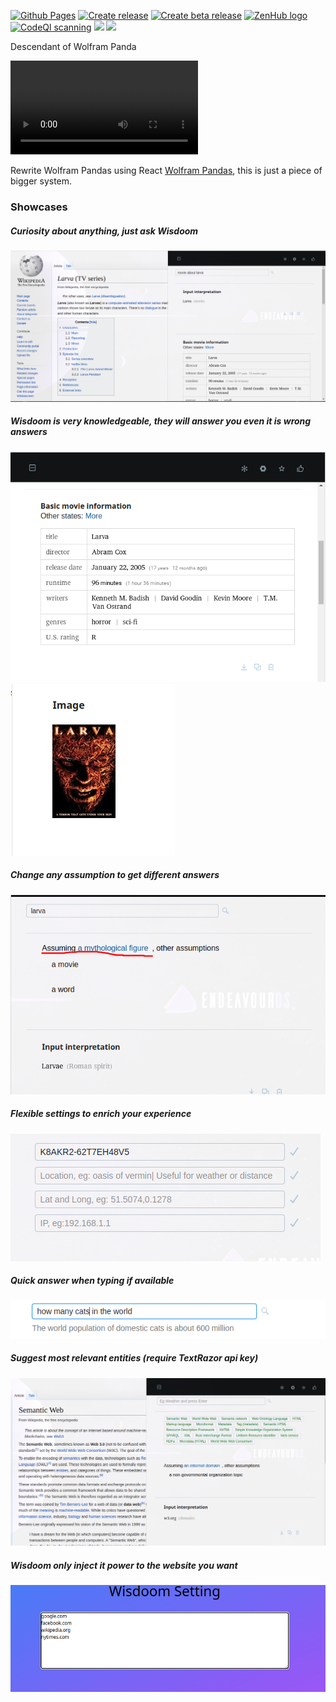 [![Github Pages](https://github.com/nhannht/wisdoom/actions/workflows/github_pages.yml/badge.svg)](https://github.com/nhannht/wisdoom/actions/workflows/github_pages.yml)
[![Create release](https://github.com/nhannht/wisdoom/actions/workflows/release.yml/badge.svg)](https://github.com/nhannht/wisdoom/actions/workflows/release.yml)
[![Create beta release](https://github.com/nhannht/wisdoom/actions/workflows/release-beta.yml/badge.svg)](https://github.com/nhannht/wisdoom/actions/workflows/release-beta.yml)
<a href="https://zenhub.com"><img src="https://dxssrr2j0sq4w.cloudfront.net/3.2.0/img/external/zenhub-badge.png" alt="ZenHub logo"></a>
[![CodeQl scanning](https://github.com/nhannht/wisdoom/actions/workflows/codeql-analysis.yml/badge.svg)](https://github.com/nhannht/wisdoom/actions/workflows/codeql-analysis.yml)
[![](https://api.codiga.io/project/35482/score/svg )](https://app.codiga.io/hub/project/35482/wisdoom)
[![](https://api.codiga.io/project/35482/status/svg)](https://app.codiga.io/hub/project/35482/wisdoom)


Descendant of Wolfram Panda

<video controls>
<source src="https://user-images.githubusercontent.com/69144096/211085462-81b60003-da61-4f71-a1d4-821f93afb858.mp4" 
type=video/mp4>
</video>

Rewrite Wolfram Pandas using React [Wolfram Pandas](https://github.com/nhannht/wolfram-panda), this is just a piece of
bigger system.

### Showcases
##### Curiosity about anything, just ask Wisdoom
![pic1](showcases/pic1.png)

##### Wisdoom is very knowledgeable, they will answer you even it is wrong answers
![pic2](showcases/pic2.png)
![pic3](showcases/pic3.png)

##### Change any assumption to get different answers
![pic4](showcases/pic4.png)

##### Flexible settings to enrich your experience
![pic5](showcases/pic5.png)

##### Quick answer when typing if available
![pic6](showcases/pic6.png)

##### Suggest most relevant entities (require TextRazor api key)
![pic7](showcases/pic7.png)

##### Wisdoom only inject it power to the website you want
![pic8](showcases/pic8.png)